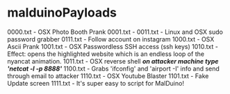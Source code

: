 # malduinoPayloads

0000.txt - OSX Photo Booth Prank
0001.txt - 
0011.txt - Linux and OSX sudo password grabber
0111.txt - Follow account on instagram
1000.txt - OSX Ascii Prank
1001.txt - OSX Passwordless SSH access (ssh keys)
1010.txt - Effect: opens the highlighted website which is an endless loop of the nyancat 	   animation.
1011.txt - OSX reverse shell ***on attacker machine type 'netcat -l -p 8888'*** 
1100.txt - Grabs 'ifconfig' and 'airport -I' info and send through email to attacker
1110.txt - OSX Youtube Blaster
1101.txt - Fake Update screen
1111.txt - It's super easy to script for MalDuino!